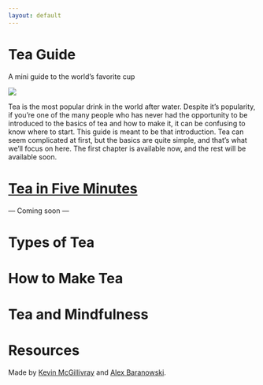 ```yaml
---
layout: default
---
```


<div class="cover">
  <div class="container">
    <h1 id="tea_guide">Tea Guide</h1>
    <p class="lead">A mini guide to the world’s favorite cup</p>
    <img src="{{ site.baseurl }}/img/samovar.jpg">
  </div>
</div>

<p div class="col-md-7 center-block"><span class="drop-cap">T</span>ea is the most popular drink in the world after water. Despite it’s popularity, if you’re one of the many people who has never had the opportunity to be introduced to the basics of tea and how to make it, it can be confusing to know where to start. This guide is meant to be that introduction. Tea can seem complicated at first, but the basics are quite simple, and that’s what we’ll focus on here. The first chapter is available now, and the rest will be available soon.</p>
  
<div class="table-of-contents">
  <a href="{{ site.baseurl }}/tea-in-five-minutes"><h1 id="tea_in_five_minutes">Tea in Five Minutes</h1></a>
  
  <div class="divider">— Coming soon —</div>
  
  <h1 id="types_of_tea">Types of Tea</h1>
  
  <h1 id="how_to_make_tea">How to Make Tea</h1>
  
  <h1 id="tea_and_mindfulness">Tea and Mindfulness</h1>
  
  <h1 id="resources">Resources</h1>
</div>

<footer>
  <div class="container">
    <div class="row">
      <div class="col-md-12">
        <p>Made by <a href="http://twitter.com/kev_mcg">Kevin McGillivray</a> and <a href="http://twitter.com/ahbaranowski">Alex Baranowski</a>.</p>
      </div>
    </div>
  </div>
</footer>
